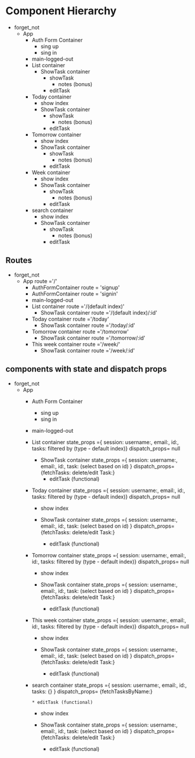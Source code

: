 

# Component Hierarchy
* forget_not
  * App   
    * Auth Form Container
      * sing up
      * sing in
    * main-logged-out
    * List container
      * ShowTask container
        * showTask
          * notes (bonus)
        * editTask
    * Today container
      * show index
      * ShowTask container
        * showTask
          * notes (bonus)
        * editTask
    * Tomorrow container
      * show index
      * ShowTask container
        * showTask
          * notes (bonus)
        * editTask
    * Week container
      * show index
      * ShowTask container
        * showTask
          * notes (bonus)
        * editTask
    * search container
      * show index
      * ShowTask container
          * showTask
            * notes (bonus)
          * editTask

## Routes

* forget_not
  * App   route ='/'
    * AuthFormContainer route = 'signup'
    * AuthFormContainer route = 'signin'
    * main-logged-out
    * List container route ='/(default index)'
      * ShowTask container route ='/(default index)/:id'
    * Today container route ='/today'
      * ShowTask container route ='/today/:id'
    * Tomorrow container route ='/tomorrow'
      * ShowTask container route ='/tomorrow/:id'
    * This week container route ='/week/'
      * ShowTask container route ='/week/:id'


## components with state and dispatch props

* forget_not
  * App
    * Auth Form Container
      * sing up
      * sing in
    * main-logged-out
    * List container state_props ={ session: username:, email:, id:,
                                    tasks: filtered by (type - default index)}
                   dispatch_props= null

      * ShowTask container state_props ={ session: username:, email:, id:,
                                          task: (select based on id) }
                           dispatch_props= {fetchTasks:
                                            delete/edit Task:}
        * editTask (functional)

    * Today container state_props ={ session: username:, email:, id:,
                                    tasks: filtered by (type - default index)}
                      dispatch_props= null

      * show index

      * ShowTask container state_props ={ session: username:, email:, id:,
                                          task: (select based on id) }
                          dispatch_props= {fetchTasks:
                                          delete/edit Task:}
          * editTask (functional)

    * Tomorrow container state_props ={ session: username:, email:, id:,
                                        tasks: filtered by (type - default index)}
                         dispatch_props= null

      * show index

      * ShowTask container state_props ={ session: username:, email:, id:,
                                          task: (select based on id) }
                        dispatch_props= {fetchTasks:
                                         delete/edit Task:}
        * editTask (functional)

    * This week container state_props ={ session: username:, email:, id:,
                                        tasks: filtered by (type - default index)}
                          dispatch_props= null

      * show index

      * ShowTask container state_props ={ session: username:, email:, id:,
                                        task: (select based on id) }
                          dispatch_props= {fetchTasks:
                                          delete/edit Task:}
          * editTask (functional)

    * search container state_props ={ session: username:, email:, id:,
                                      tasks: {} }
                        dispatch_props= {fetchTasksByName:}

          * editTask (functional)


      * show index

      * ShowTask container state_props ={ session: username:, email:, id:,
                                      task: (select based on id) }
                        dispatch_props= {fetchTasks:
                                        delete/edit Task:}
          * editTask (functional)
